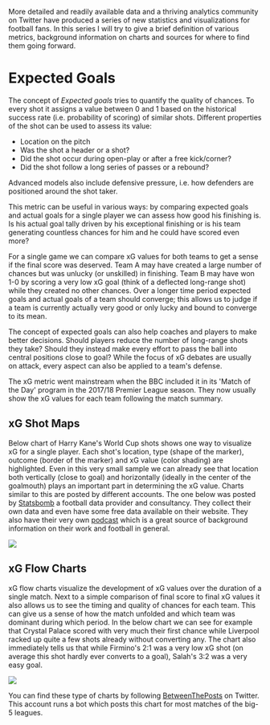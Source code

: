 More detailed and readily available data and a thriving analytics community on Twitter have produced a series of new statistics and visualizations for football fans. In this series I will try to give a brief definition of various metrics, background information on charts and sources for where to find them going forward.

Expected Goals
==============

The concept of *Expected goals* tries to quantify the quality of chances. To every shot it assigns a value between 0 and 1 based on the historical success rate (i.e. probability of scoring) of similar shots. Different properties of the shot can be used to assess its value:

-   Location on the pitch
-   Was the shot a header or a shot?
-   Did the shot occur during open-play or after a free kick/corner?
-   Did the shot follow a long series of passes or a rebound?

Advanced models also include defensive pressure, i.e. how defenders are positioned around the shot taker.

This metric can be useful in various ways: by comparing expected goals and actual goals for a single player we can assess how good his finishing is. Is his actual goal tally driven by his exceptional finishing or is his team generating countless chances for him and he could have scored even more?

For a single game we can compare xG values for both teams to get a sense if the final score was deserved. Team A may have created a large number of chances but was unlucky (or unskilled) in finishing. Team B may have won 1-0 by scoring a very low xG goal (think of a deflected long-range shot) while they created no other chances. Over a longer time period expected goals and actual goals of a team should converge; this allows us to judge if a team is currently actually very good or only lucky and bound to converge to its mean.

The concept of expected goals can also help coaches and players to make better decisions. Should players reduce the number of long-range shots they take? Should they instead make every effort to pass the ball into central positions close to goal? While the focus of xG debates are usually on attack, every aspect can also be applied to a team's defense.

The xG metric went mainstream when the BBC included it in its 'Match of the Day' program in the 2017/18 Premier League season. They now usually show the xG values for each team following the match summary.

xG Shot Maps
------------

Below chart of Harry Kane's World Cup shots shows one way to visualize xG for a single player. Each shot's location, type (shape of the marker), outcome (border of the marker) and xG value (color shading) are highlighted. Even in this very small sample we can already see that location both vertically (close to goal) and horizontally (ideally in the center of the goalmouth) plays an important part in determining the xG value. Charts similar to this are posted by different accounts. The one below was posted by [Statsbomb](https://statsbomb.com) a football data provider and consultancy. They collect their own data and even have some free data available on their website. They also have their very own [podcast](https://statsbomb.com/category/podcast/) which is a great source of background information on their work and football in general.

![](shot_map.png)

xG Flow Charts
--------------

xG flow charts visualize the development of xG values over the duration of a single match. Next to a simple comparison of final score to final xG values it also allows us to see the timing and quality of chances for each team. This can give us a sense of how the match unfolded and which team was dominant during which period. In the below chart we can see for example that Crystal Palace scored with very much their first chance while Liverpool racked up quite a few shots already without converting any. The chart also immediately tells us that while Firmino's 2:1 was a very low xG shot (on average this shot hardly ever converts to a goal), Salah's 3:2 was a very easy goal.

![](flow_chart.png)

You can find these type of charts by following [BetweenThePosts](https://twitter.com/BetweenThePosts) on Twitter. This account runs a bot which posts this chart for most matches of the big-5 leagues.
